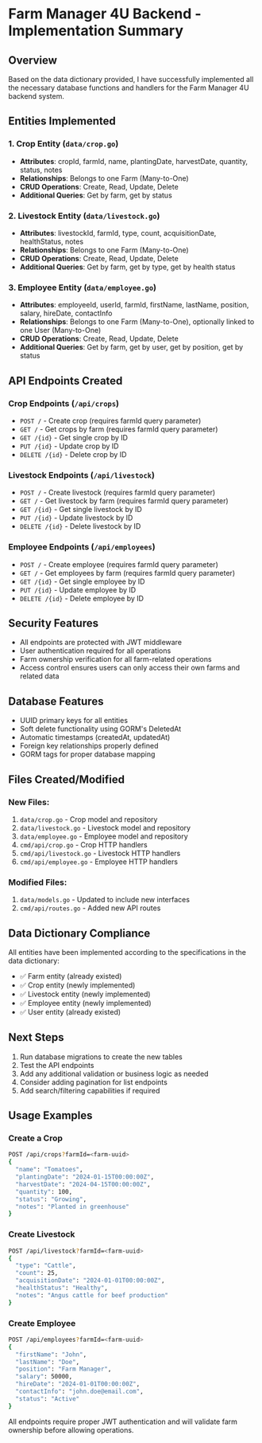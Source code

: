 # Farm Manager 4U Backend - Implementation Summary

## Overview
Based on the data dictionary provided, I have successfully implemented all the necessary database functions and handlers for the Farm Manager 4U backend system.

## Entities Implemented

### 1. Crop Entity (`data/crop.go`)
- **Attributes**: cropId, farmId, name, plantingDate, harvestDate, quantity, status, notes
- **Relationships**: Belongs to one Farm (Many-to-One)
- **CRUD Operations**: Create, Read, Update, Delete
- **Additional Queries**: Get by farm, get by status

### 2. Livestock Entity (`data/livestock.go`)
- **Attributes**: livestockId, farmId, type, count, acquisitionDate, healthStatus, notes
- **Relationships**: Belongs to one Farm (Many-to-One)
- **CRUD Operations**: Create, Read, Update, Delete
- **Additional Queries**: Get by farm, get by type, get by health status

### 3. Employee Entity (`data/employee.go`)
- **Attributes**: employeeId, userId, farmId, firstName, lastName, position, salary, hireDate, contactInfo
- **Relationships**: Belongs to one Farm (Many-to-One), optionally linked to one User (Many-to-One)
- **CRUD Operations**: Create, Read, Update, Delete
- **Additional Queries**: Get by farm, get by user, get by position, get by status

## API Endpoints Created

### Crop Endpoints (`/api/crops`)
- `POST /` - Create crop (requires farmId query parameter)
- `GET /` - Get crops by farm (requires farmId query parameter)
- `GET /{id}` - Get single crop by ID
- `PUT /{id}` - Update crop by ID
- `DELETE /{id}` - Delete crop by ID

### Livestock Endpoints (`/api/livestock`)
- `POST /` - Create livestock (requires farmId query parameter)
- `GET /` - Get livestock by farm (requires farmId query parameter)
- `GET /{id}` - Get single livestock by ID
- `PUT /{id}` - Update livestock by ID
- `DELETE /{id}` - Delete livestock by ID

### Employee Endpoints (`/api/employees`)
- `POST /` - Create employee (requires farmId query parameter)
- `GET /` - Get employees by farm (requires farmId query parameter)
- `GET /{id}` - Get single employee by ID
- `PUT /{id}` - Update employee by ID
- `DELETE /{id}` - Delete employee by ID

## Security Features
- All endpoints are protected with JWT middleware
- User authentication required for all operations
- Farm ownership verification for all farm-related operations
- Access control ensures users can only access their own farms and related data

## Database Features
- UUID primary keys for all entities
- Soft delete functionality using GORM's DeletedAt
- Automatic timestamps (createdAt, updatedAt)
- Foreign key relationships properly defined
- GORM tags for proper database mapping

## Files Created/Modified

### New Files:
1. `data/crop.go` - Crop model and repository
2. `data/livestock.go` - Livestock model and repository
3. `data/employee.go` - Employee model and repository
4. `cmd/api/crop.go` - Crop HTTP handlers
5. `cmd/api/livestock.go` - Livestock HTTP handlers
6. `cmd/api/employee.go` - Employee HTTP handlers

### Modified Files:
1. `data/models.go` - Updated to include new interfaces
2. `cmd/api/routes.go` - Added new API routes

## Data Dictionary Compliance
All entities have been implemented according to the specifications in the data dictionary:
- ✅ Farm entity (already existed)
- ✅ Crop entity (newly implemented)
- ✅ Livestock entity (newly implemented)
- ✅ Employee entity (newly implemented)
- ✅ User entity (already existed)

## Next Steps
1. Run database migrations to create the new tables
2. Test the API endpoints
3. Add any additional validation or business logic as needed
4. Consider adding pagination for list endpoints
5. Add search/filtering capabilities if required

## Usage Examples

### Create a Crop
```bash
POST /api/crops?farmId=<farm-uuid>
{
  "name": "Tomatoes",
  "plantingDate": "2024-01-15T00:00:00Z",
  "harvestDate": "2024-04-15T00:00:00Z",
  "quantity": 100,
  "status": "Growing",
  "notes": "Planted in greenhouse"
}
```

### Create Livestock
```bash
POST /api/livestock?farmId=<farm-uuid>
{
  "type": "Cattle",
  "count": 25,
  "acquisitionDate": "2024-01-01T00:00:00Z",
  "healthStatus": "Healthy",
  "notes": "Angus cattle for beef production"
}
```

### Create Employee
```bash
POST /api/employees?farmId=<farm-uuid>
{
  "firstName": "John",
  "lastName": "Doe",
  "position": "Farm Manager",
  "salary": 50000,
  "hireDate": "2024-01-01T00:00:00Z",
  "contactInfo": "john.doe@email.com",
  "status": "Active"
}
```

All endpoints require proper JWT authentication and will validate farm ownership before allowing operations.
